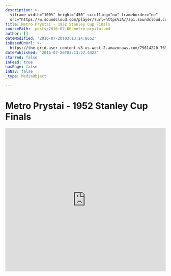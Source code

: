 ```yaml
---
description: >-
  <iframe width="100%" height="450" scrolling="no" frameborder="no"
  src="https://w.soundcloud.com/player/?url=https%3A//api.soundcloud.com/tracks/96251438&amp;auto_play=false&amp;hide_related=false&amp;show_comments=true&amp;show_user=true&amp;show_reposts=false&amp;visual=true"></iframe>
title: Metro Prystai - 1952 Stanley Cup Finals
sourcePath: _posts/2016-07-06-metro-prystai.md
author: []
dateModified: '2016-07-20T03:13:14.865Z'
isBasedOnUrl: >-
  https://the-grid-user-content.s3-us-west-2.amazonaws.com/75614220-7696-4294-859e-46580824df27.jpg
datePublished: '2016-07-20T03:13:27.442Z'
starred: false
inFeed: true
hasPage: false
inNav: false
_type: MediaObject

---
```

# Metro Prystai - 1952 Stanley Cup Finals

<iframe width="100%" height="450" scrolling="no" frameborder="no" src="https://w.soundcloud.com/player/?url=https%3A//api.soundcloud.com/tracks/96251438&amp;auto\_play=false&amp;hide\_related=false&amp;show\_comments=true&amp;show\_user=true&amp;show\_reposts=false&amp;visual=true"\></iframe\>